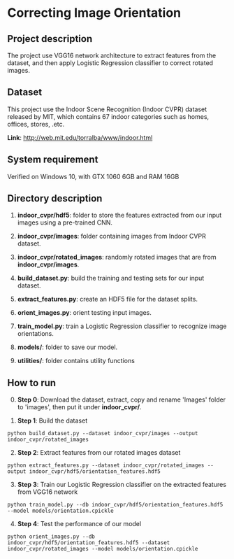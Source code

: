 # Correcting Image Orientation

## Project description
The project use VGG16 network architecture to extract features from the dataset, and then apply Logistic Regression classifier to correct rotated images.

## Dataset
This project use the Indoor Scene Recognition (Indoor CVPR) dataset released by MIT, which contains 67 indoor categories such as homes, offices, stores, .etc.

__Link__: http://web.mit.edu/torralba/www/indoor.html

## System requirement
Verified on Windows 10, with GTX 1060 6GB and RAM 16GB

## Directory description

1. __indoor_cvpr/hdf5__: folder to store the features extracted from our input images using a pre-trained CNN.

2. __indoor_cvpr/images__: folder containing images from Indoor CVPR dataset.

3. __indoor_cvpr/rotated_images__: randomly rotated images that are from __indoor_cvpr/images__.

4. __build_dataset.py__:  build the training and testing sets for our input dataset.

5. __extract_features.py__: create an HDF5 file for the dataset splits.

6. __orient_images.py__: orient testing input images.

7. __train_model.py__:  train a Logistic Regression classifier to recognize image orientations.

8. __models/__: folder to save our model.

9. __utilities/__: folder contains utility functions

## How to run

0. __Step 0__: Download the dataset, extract, copy and rename 'Images' folder to 'images', then put it under __indoor_cvpr/__.

1. __Step 1__: Build the dataset

```
python build_dataset.py --dataset indoor_cvpr/images --output indoor_cvpr/rotated_images
```
2. __Step 2__: Extract features from our rotated images dataset

```
python extract_features.py --dataset indoor_cvpr/rotated_images --output indoor_cvpr/hdf5/orientation_features.hdf5
```
3. __Step 3__: Train our Logistic Regression classifier on the extracted features from VGG16 network

```
python train_model.py --db indoor_cvpr/hdf5/orientation_features.hdf5 --model models/orientation.cpickle
```
4. __Step 4__: Test the performance of our model

```
python orient_images.py --db indoor_cvpr/hdf5/orientation_features.hdf5 --dataset indoor_cvpr/rotated_images --model models/orientation.cpickle
```